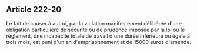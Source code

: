 Article 222-20
----
Le fait de causer à autrui, par la violation manifestement délibérée d'une
obligation particulière de sécurité ou de prudence imposée par la loi ou le
règlement, une incapacité totale de travail d'une durée inférieure ou égale à
trois mois, est puni d'un an d'emprisonnement et de 15000 euros d'amende.
